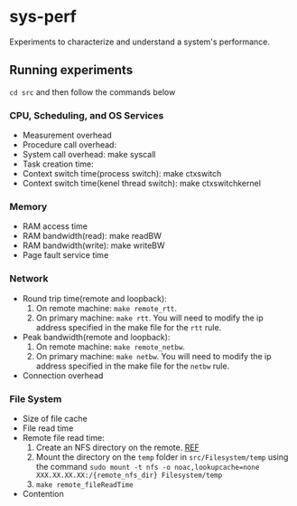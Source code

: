 # sys-perf

Experiments to characterize and understand a system's performance.

## Running experiments
`cd src` and then follow the commands below
### CPU, Scheduling, and OS Services
- Measurement overhead
- Procedure call overhead:
- System call overhead: make syscall
- Task creation time:
- Context switch time(process switch): make ctxswitch
- Context switch time(kenel thread switch): make ctxswitchkernel

### Memory
- RAM access time
- RAM bandwidth(read): make readBW 
- RAM bandwidth(write): make writeBW 
- Page fault service time

### Network
- Round trip time(remote and loopback): 
    1. On remote machine: `make remote_rtt`. 
    2. On primary machine: `make rtt`. You will need to modify the ip address specified in the make file for the `rtt` rule.
- Peak bandwidth(remote and loopback):
    1. On remote machine: `make remote_netbw`. 
    2. On primary machine: `make netbw`. You will need to modify the ip address specified in the make file for the `netbw` rule.
- Connection overhead

### File System
- Size of file cache
- File read time
- Remote file read time: 
    1. Create an NFS directory on the remote. [REF](https://bluexp.netapp.com/blog/azure-anf-blg-linux-nfs-server-how-to-set-up-server-and-client)
    2. Mount the directory on the `temp` folder in `src/Filesystem/temp` using the command `sudo mount -t nfs -o noac,lookupcache=none XXX.XX.XX.XX:/{remote_nfs_dir} Filesystem/temp`
    3. `make remote_fileReadTime`
- Contention
